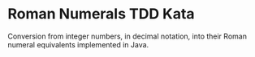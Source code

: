# Roman Numerals TDD Kata

 Conversion from integer numbers, in decimal notation, into their Roman numeral equivalents implemented in Java.
